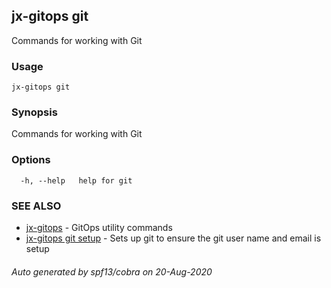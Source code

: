 ## jx-gitops git

Commands for working with Git

### Usage

```
jx-gitops git
```

### Synopsis

Commands for working with Git

### Options

```
  -h, --help   help for git
```

### SEE ALSO

* [jx-gitops](jx-gitops.md)	 - GitOps utility commands
* [jx-gitops git setup](jx-gitops_git_setup.md)	 - Sets up git to ensure the git user name and email is setup

###### Auto generated by spf13/cobra on 20-Aug-2020
